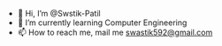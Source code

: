 - 👋 Hi, I’m @Swstik-Patil
- 🌱 I’m currently learning Computer Engineering
- 📫 How to reach me, mail me swastik592@gmail.com

<!---
MrSwastik592/MrSwastik592 is a ✨ special ✨ repository because its `README.md` (this file) appears on your GitHub profile.
You can click the Preview link to take a look at your changes.
--->

